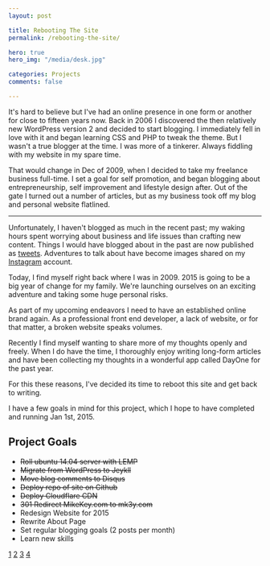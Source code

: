 ```yaml
---
layout: post

title: Rebooting The Site
permalink: /rebooting-the-site/

hero: true
hero_img: "/media/desk.jpg"

categories: Projects
comments: false

---
```



It's hard to believe but I've had an online presence in one form or another for close to fifteen years now. Back in 2006 I discovered the then relatively new WordPress version 2 and decided to start blogging. I immediately fell in love with it and began learning CSS and PHP to tweak the theme. But I wasn't a true blogger at the time. I was more of a tinkerer. Always fiddling with my website in my spare time.

That would change in Dec of 2009, when I decided to take my freelance business full-time. I set a goal for self promotion, and began blogging about entrepreneurship, self improvement and lifestyle design after. Out of the gate I turned out a number of articles, but as my business took off my blog and personal website flatlined.

---

Unfortunately, I haven't blogged as much in the recent past; my waking hours spent worrying about business and life issues than crafting new content. Things I would have blogged about in the past are now published as [tweets](3). Adventures to talk about have become images shared on my [Instagram](4) account.

<!--more-->

Today, I find myself right back where I was in 2009. 2015 is going to be a big year of change for my family. We're launching ourselves on an exciting adventure and taking some huge personal risks. 

As part of my upcoming endeavors I need to have an established online brand again. As a professional front end developer, a lack of website, or for that matter, a broken website speaks volumes.

Recently I find myself wanting to share more of my thoughts openly and freely. When I do have the time, I thoroughly enjoy writing long-form articles and have been collecting my thoughts in a wonderful app called DayOne for the past year.

For this these reasons, I've decided its time to reboot this site and get back to writing.

I have a few goals in mind for this project, which I hope to have completed and running Jan 1st, 2015.


## Project Goals

* ~~Roll ubuntu 14.04 server with LEMP~~
* ~~Migrate from WordPress to Jeykll~~
* ~~Move blog comments to Disqus~~
* ~~Deploy repo of site on Github~~
* ~~Deploy Cloudflare CDN~~
* ~~301 Redirect MikeKey.com to mk3y.com~~
* Redesign Website for 2015
* Rewrite About Page
* Set regular blogging goals (2 posts per month)
* Learn new skills


[1](https://github.com/devbymike/mk3y.com)
[2](http://jekyllrb.com)
[3](https://twitter.com/mike_key)
[4](http://instagram.com/boldadventure)